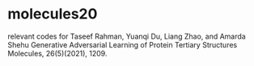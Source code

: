 # molecules20
 
relevant codes for Taseef Rahman, Yuanqi Du, Liang Zhao, and Amarda Shehu  Generative Adversarial Learning of Protein Tertiary Structures Molecules, 26(5)(2021), 1209.
